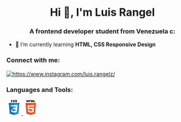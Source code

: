 <h1 align="center">Hi 👋, I'm Luis Rangel</h1>
<h3 align="center">A frontend developer student from Venezuela c:</h3>

- 🌱 I’m currently learning **HTML, CSS Responsive Design**

<h3 align="left">Connect with me:</h3>
<p align="left">
<a href="https://instagram.com/https://www.instagram.com/luis.rangelz/" target="blank"><img align="center" src="https://raw.githubusercontent.com/rahuldkjain/github-profile-readme-generator/master/src/images/icons/Social/instagram.svg" alt="https://www.instagram.com/luis.rangelz/" height="30" width="40" /></a>
</p>

<h3 align="left">Languages and Tools:</h3>
<p align="left"> <a href="https://www.w3schools.com/css/" target="_blank" rel="noreferrer"> <img src="https://raw.githubusercontent.com/devicons/devicon/master/icons/css3/css3-original-wordmark.svg" alt="css3" width="40" height="40"/> </a> <a href="https://www.w3.org/html/" target="_blank" rel="noreferrer"> <img src="https://raw.githubusercontent.com/devicons/devicon/master/icons/html5/html5-original-wordmark.svg" alt="html5" width="40" height="40"/> </a> </p>
